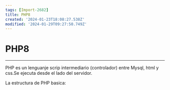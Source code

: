 ```yaml
---
tags: [Import-2682]
title: PHP8
created: '2024-01-23T18:08:27.538Z'
modified: '2024-01-29T09:27:50.749Z'
---
```


# PHP8
***
PHP es un lenguanje scrip intermediario (controlador) entre Mysql, html y css.Se ejecuta desde el lado del servidor.

La estructura de PHP basica:
    **<?php
    ?>**

    
